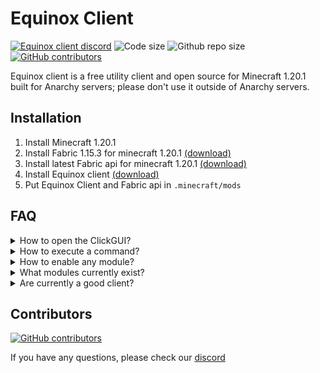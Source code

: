 # Equinox Client


<a href="https://discord.gg/WFk7Rbnqst"><img src="https://img.shields.io/discord/1195030135498354798?color=blue&logo=discord&logoColor=white" alt="Equinox client discord"/></a>
<img src="https://img.shields.io/github/languages/code-size/gamdev4/equinox-client" alt="Code size"/>
<img src="https://img.shields.io/github/repo-size/gamdev4/equinox-client" alt="Github repo size"/></a>
<a href="https://github.com/gamdev4/equinox-client/graphs/contributors/"><img src="https://img.shields.io/github/contributors/gamdev4/equinox-client" alt="GitHub contributors"/></a>


Equinox client is a free utility client and open source for Minecraft 1.20.1 built for Anarchy servers; please don't use it outside of Anarchy servers.

## Installation
1. Install Minecraft 1.20.1
2. Install Fabric 1.15.3 for minecraft 1.20.1 [(download)](https://fabricmc.net/use/installer/)
3. Install latest Fabric api for minecraft 1.20.1 [(download)](https://modrinth.com/mod/fabric-api/version/0.91.0+1.20.1) 
4. Install Equinox client [(download)](https://github.com/GamDev4/Equinox-Client/releases)
5. Put Equinox Client and Fabric api in `.minecraft/mods`

## FAQ

<details>
  <summary>How to open the ClickGUI?</summary>

> We are working to have a ClickGUI SOON.

</details>

<details>
  <summary>How to execute a command?</summary>

> It's a normal command with `/`

</details>

<details>
  <summary>How to enable any module?</summary>

> Use `/<module>`   

</details>

<details>
  <summary>What modules currently exist?</summary>

> Flight, Speed, FlySpeed, ElytraFly, Pitch, Yaw

</details>

<details>
  <summary>Are currently a good client?</summary>

> The client is still in development, it has just started, there are many other much better options

</details>

## Contributors

[![GitHub contributors](https://contrib.rocks/image?repo=gamdev4/Equinox-Client)](https://github.com/gamdev4/Equinox-Client/graphs/contributors)

If you have any questions, please check our [discord](https://discord.gg/WFk7Rbnqst)
